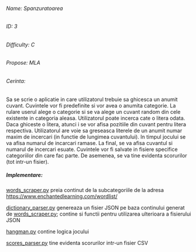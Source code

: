 ###### Name: Spanzuratoarea

###### ID: 3

###### Difficulty: C

###### Propose: MLA

###### Cerinta: 
Sa se scrie o aplicatie in care utilizatorul trebuie sa ghicesca un anumit cuvant. Cuvintele vor
fi predefinite si vor avea o anumita categorie. La rulare userul alege o categorie si se va alege
un cuvant random din cele existente in categoria aleasa. Utilizatorul poate incerca cate o
litera odata. Daca ghiceste o litera, atunci i se vor afisa pozitiile din cuvant pentru litera
respectiva. Utilizatorul are voie sa greseasca literele de un anumit numar maxim de incercari
(in functie de lungimea cuvantului). In timpul jocului se va afisa numarul de incarcari ramase.
La final, se va afisa cuvantul si numarul de incercari esuate. Cuvintele vor fi salvate in fisiere
specifice categoriilor din care fac parte. De asemenea, se va tine evidenta scorurilor (tot
intr-un fisier).


##### Implementare:
[words_scraper.py](words_scraper.py) preia continut de la subcategoriile de la adresa https://www.enchantedlearning.com/wordlist/

[dictionary_parser.py](dictionary_parser.py) genereaza un fisier JSON pe baza continului generat de [words_scraper.py](words_scraper.py); 
contine si functii pentru utilizarea ulterioara a fisierului JSON

[hangman.py](hangman.py) contine logica jocului

[scores_parser.py](scores_parser.py) tine evidenta scorurilor intr-un fisier CSV
